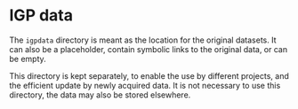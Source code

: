 # IGP data

The `igpdata` directory is meant as the location for the original datasets. 
It can also be a placeholder, contain symbolic links to the original data, or can be empty. 

This directory is kept separately, to enable the use by different projects, and the efficient update by newly acquired data. 
It is not necessary to use this directory, the data may also be stored elsewhere.

